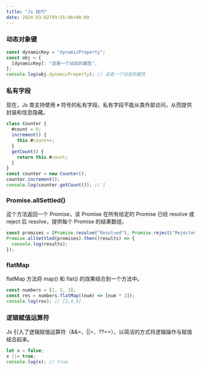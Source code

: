 ```yaml
---
title: "Js 技巧"
date: 2024-03-02T09:55:06+08:00
---
```


### 动态对象键

```js
const dynamicKey = "dynamicProperty";
const obj = {
  [dynamicKey]: "这是一个动态的属性",
};
console.log(obj.dynamicProperty); // 这是一个动态的属性
```

### 私有字段

现在，Js 类支持使用 `#` 符号的私有字段，私有字段不能从类外部访问，从而提供封装和信息隐藏。

```js
class Counter {
  #count = 0;
  increment() {
    this.#count++;
  }
  getCount() {
    return this.#count;
  }
}
const counter = new Counter();
counter.increment();
console.log(counter.getCount()); // 1
```

### Promise.allSettled()

这个方法返回一个 Promise，该 Promise 在所有给定的 Promise 已经 resolve 或 reject 后 resolve，提供每个 Promise 的结果数组，

```js
const promises = [Promise.resolve("Resolved"), Promise.reject("Rejected")];
Promise.allSettled(promises).then((results) => {
  console.log(results);
});
```

### flatMap

flatMap 方法将 map() 和 flat() 的效果结合到一个方法中。

```js
const numbers = [1, 2, 3];
const res = numbers.flatMap((num) => [num * 2]);
console.log(res); // [2,4,6]
```

### 逻辑赋值运算符

Js 引入了逻辑赋值运算符（&&=、||=、??==），以简洁的方式将逻辑操作与赋值结合起来。

```js
let x = false;
x ||= true;
console.log(x); // true.
```